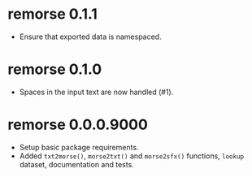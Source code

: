 # remorse 0.1.1

* Ensure that exported data is namespaced.

# remorse 0.1.0

* Spaces in the input text are now handled (#1).

# remorse 0.0.0.9000

* Setup basic package requirements.
* Added `txt2morse()`, `morse2txt()` and `morse2sfx()` functions, `lookup`
dataset, documentation and tests.

